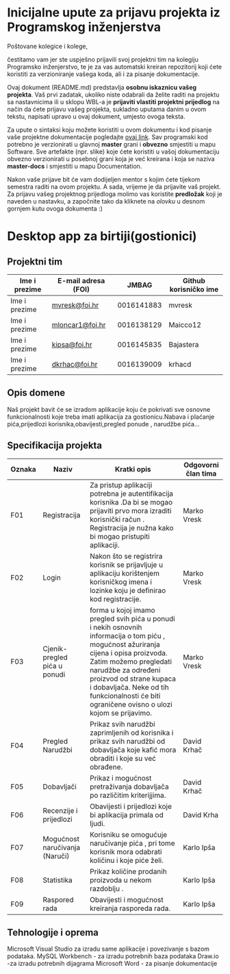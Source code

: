 # Inicijalne upute za prijavu projekta iz Programskog inženjerstva

Poštovane kolegice i kolege, 

čestitamo vam jer ste uspješno prijavili svoj projektni tim na kolegiju Programsko inženjerstvo, te je za vas automatski kreiran repozitorij koji ćete koristiti za verzioniranje vašega koda, ali i za pisanje dokumentacije.

Ovaj dokument (README.md) predstavlja **osobnu iskaznicu vašeg projekta**. Vaš prvi zadatak, ukoliko niste odabrali da želite raditi na projektu sa nastavnicima ili u sklopu WBL-a je **prijaviti vlastiti projektni prijedlog** na način da ćete prijavu vašeg projekta, sukladno uputama danim u ovom tekstu, napisati upravo u ovaj dokument, umjesto ovoga teksta.

Za upute o sintaksi koju možete koristiti u ovom dokumentu i kod pisanje vaše projektne dokumentacije pogledajte [ovaj link](https://guides.github.com/features/mastering-markdown/).
Sav programski kod potrebno je verzionirati u glavnoj **master** grani i **obvezno** smjestiti u mapu Software. Sve artefakte (npr. slike) koje ćete koristiti u vašoj dokumentaciju obvezno verzionirati u posebnoj grani koja je već kreirana i koja se naziva **master-docs** i smjestiti u mapu Documentation.

Nakon vaše prijave bit će vam dodijeljen mentor s kojim ćete tijekom semestra raditi na ovom projektu. A sada, vrijeme je da prijavite vaš projekt. Za prijavu vašeg projektnog prijedloga molimo vas koristite **predložak** koji je naveden u nastavku, a započnite tako da kliknete na *olovku* u desnom gornjem kutu ovoga dokumenta :) 

# Desktop app za  birtiji(gostionici)

## Projektni tim

Ime i prezime | E-mail adresa (FOI) | JMBAG | Github korisničko ime
------------  | ------------------- | ----- | ---------------------
Ime i prezime | mvresk@foi.hr | 0016141883 | mvresk
Ime i prezime |mloncar1@foi.hr| 0016138129| Maicco12
Ime i prezime |kipsa@foi.hr| 0016145835| Bajastera
Ime i prezime |dkrhac@foi.hr| 0016139009| krhacd

## Opis domene
Naš projekt bavit će se izradom aplikacije koju će pokrivati sve osnovne funkcionalnosti koje treba imati aplikacija za gostionicu.Nabava i plaćanje pića,prijedlozi korisnika,obavijesti,pregled ponude , narudžbe pića...
## Specifikacija projekta


Oznaka | Naziv | Kratki opis | Odgovorni član tima
------ | ----- | ----------- | -------------------
F01 | Registracija| Za pristup aplikaciji potrebna je autentifikacija korisnika .Da bi se mogao prijaviti prvo mora izraditi korisnički račun . Registracija je nužna kako bi mogao pristupiti aplikaciji. | Marko Vresk
F02 | Login  | Nakon što se registrira korisnik se prijavljuje u aplikaciju korištenjem korisničkog imena i lozinke koju je definirao kod registracije. | Marko Vresk
F03 | Cjenik-pregled pića u ponudi |forma u kojoj imamo pregled svih pića u ponudi i nekih osnovnih informacija o tom piću , mogućnost ažuriranja cijena i opisa proizvoda. Zatim možemo pregledati narudžbe za određeni proizvod od strane kupaca i dobavljača. Neke od tih funkcionalnosti će biti ograničene ovisno o ulozi kojom se prijavimo. | Marko Vresk
F04 | Pregled Narudžbi |Prikaz svih narudžbi zaprimljenih od korisnika i prikaz svih narudžbi od dobavljača koje kafić mora obraditi i koje su već obrađene. | David Krhač
F05 | Dobavljači | Prikaz i mogućnost pretraživanja dobavljača po različitim kriterijjima.| David Krhač
F06 | Recenzije i prijedlozi |Obavijesti i prijedlozi koje bi aplikacija primala od ljudi.| David Krha
F07 | Mogućnost naručivanja (Naruči) |Korisniku se omogućuje naručivanje pića , pri tome korisnik mora odabrati količinu i koje piće želi.| Karlo Ipša
F08 | Statistika |Prikaz količine prodanih proizvoda u nekom razdoblju .| Karlo Ipša
F09 | Raspored rada |Obavijesti i mogućnost kreiranja rasporeda rada.| Karlo Ipša
## Tehnologije i oprema
Microsoft Visual Studio za izradu same aplikacije i povezivanje s bazom podataka.
MySQL Workbench - za izradu potrebnih baza podataka
Draw.io -za izradu potrebnih dijagrama
Microsoft Word - za pisanje dokumentacije
